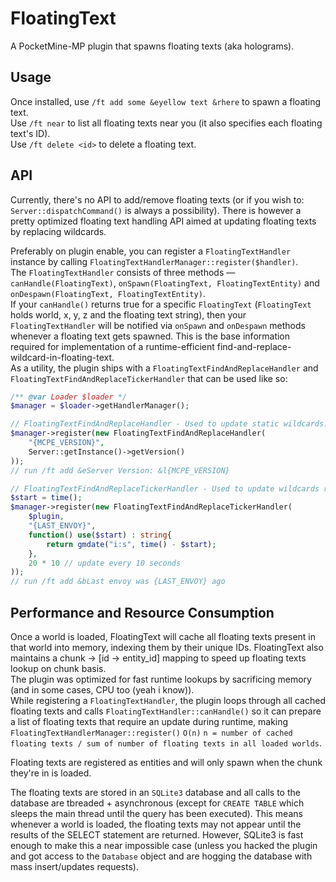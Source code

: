 # FloatingText
A PocketMine-MP plugin that spawns floating texts (aka holograms).

## Usage
Once installed, use `/ft add some &eyellow text &rhere` to spawn a floating text.<br>
Use `/ft near` to list all floating texts near you (it also specifies each floating text's ID).<br>
Use `/ft delete <id>` to delete a floating text.

## API
Currently, there's no API to add/remove floating texts (or if you wish to: `Server::dispatchCommand()` is always a possibility).
There is however a pretty optimized floating text handling API aimed at updating floating texts by replacing wildcards.<br>

Preferably on plugin enable, you can register a `FloatingTextHandler` instance by calling `FloatingTextHandlerManager::register($handler)`.<br>
The `FloatingTextHandler` consists of three methods — `canHandle(FloatingText)`, `onSpawn(FloatingText, FloatingTextEntity)` and `onDespawn(FloatingText, FloatingTextEntity)`.<br>
If your `canHandle()` returns true for a specific `FloatingText` (`FloatingText` holds world, x, y, z and the floating text string), then your `FloatingTextHandler` will be notified via `onSpawn` and `onDespawn` methods whenever a floating text gets spawned.
This is the base information required for implementation of a runtime-efficient find-and-replace-wildcard-in-floating-text.<br>
As a utility, the plugin ships with a `FloatingTextFindAndReplaceHandler` and `FloatingTextFindAndReplaceTickerHandler` that can be used like so:
```php
/** @var Loader $loader */
$manager = $loader->getHandlerManager();

// FloatingTextFindAndReplaceHandler - Used to update static wildcards.
$manager->register(new FloatingTextFindAndReplaceHandler(
	"{MCPE_VERSION}",
	Server::getInstance()->getVersion()
));
// run /ft add &eServer Version: &l{MCPE_VERSION}
```
```php
// FloatingTextFindAndReplaceTickerHandler - Used to update wildcards repetitively.
$start = time();
$manager->register(new FloatingTextFindAndReplaceTickerHandler(
	$plugin,
	"{LAST_ENVOY}",
	function() use($start) : string{
		return gmdate("i:s", time() - $start);
	},
	20 * 10 // update every 10 seconds
));
// run /ft add &bLast envoy was {LAST_ENVOY} ago
```

## Performance and Resource Consumption
Once a world is loaded, FloatingText will cache all floating texts present in that world into memory, indexing them by their unique IDs.
FloatingText also maintains a chunk -> [id -> entity_id] mapping to speed up floating texts lookup on chunk basis.<br>
The plugin was optimized for fast runtime lookups by sacrificing memory (and in some cases, CPU too (yeah i know)).<br>
While registering a `FloatingTextHandler`, the plugin loops through all cached floating texts and calls `FloatingTextHandler::canHandle()` so
it can prepare a list of floating texts that require an update during runtime, making `FloatingTextHandlerManager::register()` `O(n)` `n = number of cached floating texts / sum of number of floating texts in all loaded worlds`.<br>

Floating texts are registered as entities and will only spawn when the chunk they're in is loaded.<br>

The floating texts are stored in an `SQLite3` database and all calls to the database are tbreaded + asynchronous (except for `CREATE TABLE` which sleeps the main thread until the query has been executed).
This means whenever a world is loaded, the floating texts may not appear until the results of the SELECT statement are returned. However, SQLite3 is fast enough to make this a near impossible case (unless you hacked the plugin and got access to the `Database` object and are hogging the database with mass insert/updates requests).
